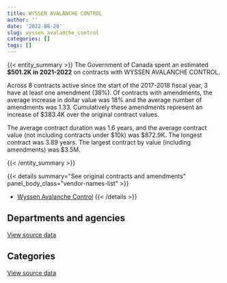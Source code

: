 ```yaml
---
title: WYSSEN AVALANCHE CONTROL
author: ''
date: '2022-08-28'
slug: wyssen_avalanche_control
categories: []
tags: []
---
```


<script src="/rmarkdown-libs/htmlwidgets/htmlwidgets.js"></script>
<link href="/rmarkdown-libs/datatables-css/datatables-crosstalk.css" rel="stylesheet" />
<script src="/rmarkdown-libs/datatables-binding/datatables.js"></script>
<script src="/rmarkdown-libs/jquery/jquery-3.6.0.min.js"></script>
<link href="/rmarkdown-libs/dt-core-bootstrap/css/dataTables.bootstrap.min.css" rel="stylesheet" />
<link href="/rmarkdown-libs/dt-core-bootstrap/css/dataTables.bootstrap.extra.css" rel="stylesheet" />
<script src="/rmarkdown-libs/dt-core-bootstrap/js/jquery.dataTables.min.js"></script>
<script src="/rmarkdown-libs/dt-core-bootstrap/js/dataTables.bootstrap.min.js"></script>
<link href="/rmarkdown-libs/crosstalk/css/crosstalk.min.css" rel="stylesheet" />
<script src="/rmarkdown-libs/crosstalk/js/crosstalk.min.js"></script>
<script src="/rmarkdown-libs/htmlwidgets/htmlwidgets.js"></script>
<link href="/rmarkdown-libs/datatables-css/datatables-crosstalk.css" rel="stylesheet" />
<script src="/rmarkdown-libs/datatables-binding/datatables.js"></script>
<script src="/rmarkdown-libs/jquery/jquery-3.6.0.min.js"></script>
<link href="/rmarkdown-libs/dt-core-bootstrap/css/dataTables.bootstrap.min.css" rel="stylesheet" />
<link href="/rmarkdown-libs/dt-core-bootstrap/css/dataTables.bootstrap.extra.css" rel="stylesheet" />
<script src="/rmarkdown-libs/dt-core-bootstrap/js/jquery.dataTables.min.js"></script>
<script src="/rmarkdown-libs/dt-core-bootstrap/js/dataTables.bootstrap.min.js"></script>
<link href="/rmarkdown-libs/crosstalk/css/crosstalk.min.css" rel="stylesheet" />
<script src="/rmarkdown-libs/crosstalk/js/crosstalk.min.js"></script>

{{< entity_summary >}}
The Government of Canada spent an estimated **\$501.2K in 2021-2022** on contracts with WYSSEN AVALANCHE CONTROL.

Across 8 contracts active since the start of the 2017-2018 fiscal year, 3 have at least one amendment (38%). Of contracts with amendments, the average increase in dollar value was 18% and the average number of amendments was 1.33. Cumulatively these amendments represent an increase of \$383.4K over the original contract values.

The average contract duration was 1.6 years, and the average contract value (not including contracts under \$10k) was \$872.9K. The longest contract was 3.89 years. The largest contract by value (including amendments) was \$3.5M.

{{< /entity_summary >}}

{{< details summary="See original contracts and amendments" panel_body_class="vendor-names-list" >}}
- [Wyssen Avalanche Control](https://search.open.canada.ca/en/ct/?sort=contract_value_f%20desc&page=1&search_text=%22Wyssen%20Avalanche%20Control%22)
{{< /details >}}

## Departments and agencies

<div id="htmlwidget-1" style="width:100%;height:auto;" class="datatables html-widget"></div>
<script type="application/json" data-for="htmlwidget-1">{"x":{"style":"bootstrap","filter":"none","vertical":false,"data":[["<a href=\"/departments/pc/\">Parks Canada<\/a>"],[994901.71],[1655366.56],[1734405.42],[501236.8]],"container":"<table class=\"table table-striped table-hover row-border order-column display\">\n  <thead>\n    <tr>\n      <th>Department<\/th>\n      <th>2018-2019<\/th>\n      <th>2019-2020<\/th>\n      <th>2020-2021<\/th>\n      <th>2021-2022<\/th>\n    <\/tr>\n  <\/thead>\n<\/table>","options":{"order":[[4,"desc"]],"pageLength":10,"autoWidth":true,"columnDefs":[{"targets":1,"render":"function(data, type, row, meta) {\n    return type !== 'display' ? data : DTWidget.formatCurrency(data, \"$\", 2, 3, \",\", \".\", true, null);\n  }"},{"targets":2,"render":"function(data, type, row, meta) {\n    return type !== 'display' ? data : DTWidget.formatCurrency(data, \"$\", 2, 3, \",\", \".\", true, null);\n  }"},{"targets":3,"render":"function(data, type, row, meta) {\n    return type !== 'display' ? data : DTWidget.formatCurrency(data, \"$\", 2, 3, \",\", \".\", true, null);\n  }"},{"targets":4,"render":"function(data, type, row, meta) {\n    return type !== 'display' ? data : DTWidget.formatCurrency(data, \"$\", 2, 3, \",\", \".\", true, null);\n  }"},{"width":"16%","targets":[1,2,3,4]},{"className":"dt-right","targets":[1,2,3,4]}],"orderClasses":false}},"evals":["options.columnDefs.0.render","options.columnDefs.1.render","options.columnDefs.2.render","options.columnDefs.3.render"],"jsHooks":[]}</script>
<p class="text-right">
<a href="https://github.com/GoC-Spending/contracts-data/tree/main/data/out/vendors/wyssen_avalanche_control/summary_by_fiscal_year_by_department.csv" class="source-data-link btn btn-link">View source data</a>
</p>

## Categories

<div id="htmlwidget-2" style="width:100%;height:auto;" class="datatables html-widget"></div>
<script type="application/json" data-for="htmlwidget-2">{"x":{"style":"bootstrap","filter":"none","vertical":false,"data":[["<a href=\"/categories/facilities_and_construction/\">Facilities and construction<\/a>","<a href=\"/categories/professional_services/\">Professional services<\/a>","<a href=\"/categories/information_technology/\">Information technology<\/a>"],[154811.85,null,840089.86],[250578.04,50282.4,1354506.12],[282286.99,101313.15,1350805.28],[282286.99,218949.81,null]],"container":"<table class=\"table table-striped table-hover row-border order-column display\">\n  <thead>\n    <tr>\n      <th>Category<\/th>\n      <th>2018-2019<\/th>\n      <th>2019-2020<\/th>\n      <th>2020-2021<\/th>\n      <th>2021-2022<\/th>\n    <\/tr>\n  <\/thead>\n<\/table>","options":{"order":[[4,"desc"]],"dom":"t","pageLength":30,"autoWidth":true,"columnDefs":[{"targets":1,"render":"function(data, type, row, meta) {\n    return type !== 'display' ? data : DTWidget.formatCurrency(data, \"$\", 2, 3, \",\", \".\", true, null);\n  }"},{"targets":2,"render":"function(data, type, row, meta) {\n    return type !== 'display' ? data : DTWidget.formatCurrency(data, \"$\", 2, 3, \",\", \".\", true, null);\n  }"},{"targets":3,"render":"function(data, type, row, meta) {\n    return type !== 'display' ? data : DTWidget.formatCurrency(data, \"$\", 2, 3, \",\", \".\", true, null);\n  }"},{"targets":4,"render":"function(data, type, row, meta) {\n    return type !== 'display' ? data : DTWidget.formatCurrency(data, \"$\", 2, 3, \",\", \".\", true, null);\n  }"},{"width":"16%","targets":[1,2,3,4]},{"className":"dt-right","targets":[1,2,3,4]}],"orderClasses":false,"lengthMenu":[10,25,30,50,100]}},"evals":["options.columnDefs.0.render","options.columnDefs.1.render","options.columnDefs.2.render","options.columnDefs.3.render"],"jsHooks":[]}</script>
<p class="text-right">
<a href="https://github.com/GoC-Spending/contracts-data/tree/main/data/out/vendors/wyssen_avalanche_control/summary_by_fiscal_year_by_category.csv" class="source-data-link btn btn-link">View source data</a>
</p>
